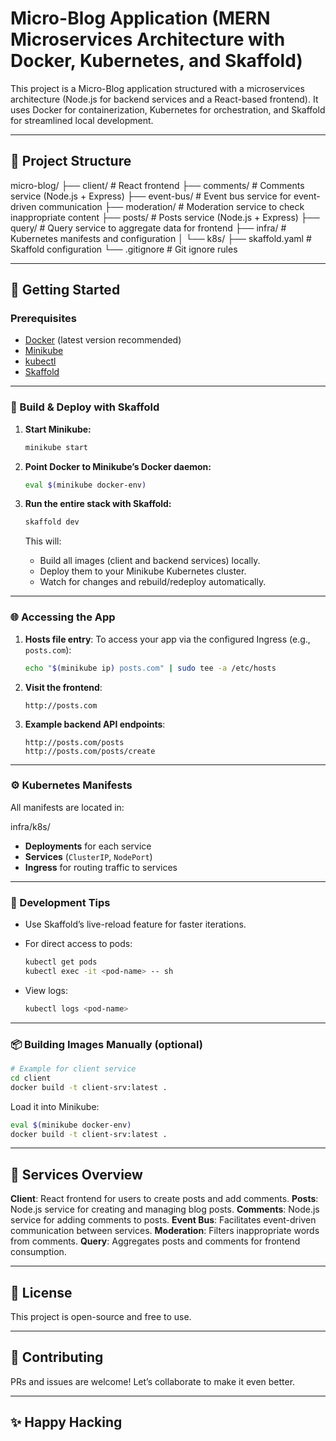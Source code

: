 # Micro-Blog Application (MERN Microservices Architecture with Docker, Kubernetes, and Skaffold)

This project is a Micro-Blog application structured with a microservices architecture (Node.js for backend services and a React-based frontend). It uses Docker for containerization, Kubernetes for orchestration, and Skaffold for streamlined local development.

---

## 📁 Project Structure

micro-blog/
├── client/ # React frontend
├── comments/ # Comments service (Node.js + Express)
├── event-bus/ # Event bus service for event-driven communication
├── moderation/ # Moderation service to check inappropriate content
├── posts/ # Posts service (Node.js + Express)
├── query/ # Query service to aggregate data for frontend
├── infra/ # Kubernetes manifests and configuration
│ └── k8s/
├── skaffold.yaml # Skaffold configuration
└── .gitignore # Git ignore rules

---

## 🚀 Getting Started

### Prerequisites

-   [Docker](https://www.docker.com/) (latest version recommended)
-   [Minikube](https://minikube.sigs.k8s.io/docs/start/)
-   [kubectl](https://kubernetes.io/docs/tasks/tools/)
-   [Skaffold](https://skaffold.dev/)

---

### 🐳 Build & Deploy with Skaffold

1. **Start Minikube:**

    ```bash
    minikube start
    ```

2. **Point Docker to Minikube’s Docker daemon:**

    ```bash
    eval $(minikube docker-env)
    ```

3. **Run the entire stack with Skaffold:**

    ```bash
    skaffold dev
    ```

    This will:

    - Build all images (client and backend services) locally.
    - Deploy them to your Minikube Kubernetes cluster.
    - Watch for changes and rebuild/redeploy automatically.

---

### 🌐 Accessing the App

1. **Hosts file entry**: To access your app via the configured Ingress (e.g., `posts.com`):

    ```bash
    echo "$(minikube ip) posts.com" | sudo tee -a /etc/hosts
    ```

2. **Visit the frontend**:

    ```
    http://posts.com
    ```

3. **Example backend API endpoints**:

    ```
    http://posts.com/posts
    http://posts.com/posts/create
    ```

---

### ⚙️ Kubernetes Manifests

All manifests are located in:

infra/k8s/

-   **Deployments** for each service
-   **Services** (`ClusterIP`, `NodePort`)
-   **Ingress** for routing traffic to services

---

### 🔧 Development Tips

-   Use Skaffold’s live-reload feature for faster iterations.
-   For direct access to pods:

    ```bash
    kubectl get pods
    kubectl exec -it <pod-name> -- sh
    ```

-   View logs:

    ```bash
    kubectl logs <pod-name>
    ```

---

### 📦 Building Images Manually (optional)

```bash
# Example for client service
cd client
docker build -t client-srv:latest .
```

Load it into Minikube:

```bash
eval $(minikube docker-env)
docker build -t client-srv:latest .
```

---

## 🧱 Services Overview

**Client**: React frontend for users to create posts and add comments.
**Posts**: Node.js service for creating and managing blog posts.
**Comments**: Node.js service for adding comments to posts.
**Event Bus**: Facilitates event-driven communication between services.
**Moderation**: Filters inappropriate words from comments.
**Query**: Aggregates posts and comments for frontend consumption.

---

## 📝 License

This project is open-source and free to use.

---

## 👥 Contributing

PRs and issues are welcome! Let’s collaborate to make it even better.

---

## ✨ Happy Hacking

